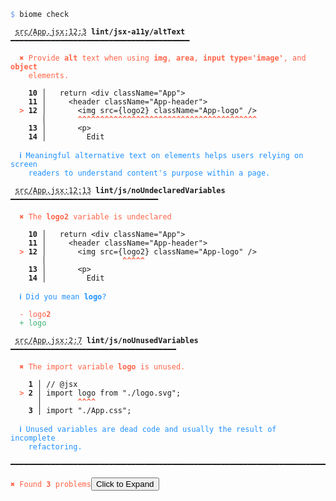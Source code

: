 <pre class="language-text homepage-example collapsed collapsable"><code class="language-text"><span style="color: CornflowerBlue">$</span> biome check

 <span style="text-decoration-style: dashed; text-decoration-line: underline;">src/App.jsx:12:3</span> <strong>lint/jsx-a11y/altText</strong> ━━━━━━━━━━━━━━━━━━━━━━━━━━━━━━━━━━━━━━━━

  <strong><span style="color: Tomato;">✖ </span></strong><span style="color: Tomato;">Provide </span><span style="color: Tomato;"><strong>alt</strong></span><span style="color: Tomato;"> text when using </span><span style="color: Tomato;"><strong>img</strong></span><span style="color: Tomato;">, </span><span style="color: Tomato;"><strong>area</strong></span><span style="color: Tomato;">, </span><span style="color: Tomato;"><strong>input type=&apos;image&apos;</strong></span><span style="color: Tomato;">, and </span><span style="color: Tomato;"><strong>object</strong></span>
    <span style="color: Tomato;">elements.</span>

  <strong>  10</strong><strong> │ </strong>  <span class="token keyword">return</span> &lt;<span class="token attr-name">div</span> <span class="token attr-name">className</span><span class="token operator">=</span><span class="token string">&quot;App&quot;</span>&gt;
  <strong>  11</strong><strong> │ </strong>    &lt;<span class="token attr-name">header</span> <span class="token attr-name">className</span><span class="token operator">=</span><span class="token string">&quot;App-header&quot;</span>&gt;
  <strong><span style="color: Tomato;">&gt;</span></strong><strong> 12</strong><strong> │ </strong>      &lt;<span class="token attr-name">img</span> <span class="token attr-name">src</span><span class="token operator">=</span><span class="token punctuation">{</span><span class="token variable">logo2</span><span class="token punctuation">}</span> <span class="token attr-name">className</span><span class="token operator">=</span><span class="token string">&quot;App-logo&quot;</span> <span class="token operator">/</span>&gt;
      <strong> │ </strong>      <span style="color: Tomato;"><strong>^</strong></span><span style="color: Tomato;"><strong>^</strong></span><span style="color: Tomato;"><strong>^</strong></span><span style="color: Tomato;"><strong>^</strong></span><span style="color: Tomato;"><strong>^</strong></span><span style="color: Tomato;"><strong>^</strong></span><span style="color: Tomato;"><strong>^</strong></span><span style="color: Tomato;"><strong>^</strong></span><span style="color: Tomato;"><strong>^</strong></span><span style="color: Tomato;"><strong>^</strong></span><span style="color: Tomato;"><strong>^</strong></span><span style="color: Tomato;"><strong>^</strong></span><span style="color: Tomato;"><strong>^</strong></span><span style="color: Tomato;"><strong>^</strong></span><span style="color: Tomato;"><strong>^</strong></span><span style="color: Tomato;"><strong>^</strong></span><span style="color: Tomato;"><strong>^</strong></span><span style="color: Tomato;"><strong>^</strong></span><span style="color: Tomato;"><strong>^</strong></span><span style="color: Tomato;"><strong>^</strong></span><span style="color: Tomato;"><strong>^</strong></span><span style="color: Tomato;"><strong>^</strong></span><span style="color: Tomato;"><strong>^</strong></span><span style="color: Tomato;"><strong>^</strong></span><span style="color: Tomato;"><strong>^</strong></span><span style="color: Tomato;"><strong>^</strong></span><span style="color: Tomato;"><strong>^</strong></span><span style="color: Tomato;"><strong>^</strong></span><span style="color: Tomato;"><strong>^</strong></span><span style="color: Tomato;"><strong>^</strong></span><span style="color: Tomato;"><strong>^</strong></span><span style="color: Tomato;"><strong>^</strong></span><span style="color: Tomato;"><strong>^</strong></span><span style="color: Tomato;"><strong>^</strong></span><span style="color: Tomato;"><strong>^</strong></span><span style="color: Tomato;"><strong>^</strong></span><span style="color: Tomato;"><strong>^</strong></span><span style="color: Tomato;"><strong>^</strong></span><span style="color: Tomato;"><strong>^</strong></span><span style="color: Tomato;"><strong>^</strong></span>
  <strong>  13</strong><strong> │ </strong>      &lt;<span class="token attr-name">p</span>&gt;
  <strong>  14</strong><strong> │ </strong>        Edit

  <strong><span style="color: DodgerBlue;">ℹ </span></strong><span style="color: DodgerBlue;">Meaningful alternative text on elements helps users relying on screen</span>
    <span style="color: DodgerBlue;">readers to understand content&apos;s purpose within a page.</span>

 <span style="text-decoration-style: dashed; text-decoration-line: underline;">src/App.jsx:12:13</span> <strong>lint/js/noUndeclaredVariables</strong> ━━━━━━━━━━━━━━━━━━━━━━━━━━━━━━━━━

  <strong><span style="color: Tomato;">✖ </span></strong><span style="color: Tomato;">The </span><span style="color: Tomato;"><strong>logo2</strong></span><span style="color: Tomato;"> variable is undeclared</span>

  <strong>  10</strong><strong> │ </strong>  <span class="token keyword">return</span> &lt;<span class="token attr-name">div</span> <span class="token attr-name">className</span><span class="token operator">=</span><span class="token string">&quot;App&quot;</span>&gt;
  <strong>  11</strong><strong> │ </strong>    &lt;<span class="token attr-name">header</span> <span class="token attr-name">className</span><span class="token operator">=</span><span class="token string">&quot;App-header&quot;</span>&gt;
  <strong><span style="color: Tomato;">&gt;</span></strong><strong> 12</strong><strong> │ </strong>      &lt;<span class="token attr-name">img</span> <span class="token attr-name">src</span><span class="token operator">=</span><span class="token punctuation">{</span><span class="token variable">logo2</span><span class="token punctuation">}</span> <span class="token attr-name">className</span><span class="token operator">=</span><span class="token string">&quot;App-logo&quot;</span> <span class="token operator">/</span>&gt;
      <strong> │ </strong>                <span style="color: Tomato;"><strong>^</strong></span><span style="color: Tomato;"><strong>^</strong></span><span style="color: Tomato;"><strong>^</strong></span><span style="color: Tomato;"><strong>^</strong></span><span style="color: Tomato;"><strong>^</strong></span>
  <strong>  13</strong><strong> │ </strong>      &lt;<span class="token attr-name">p</span>&gt;
  <strong>  14</strong><strong> │ </strong>        Edit

  <strong><span style="color: DodgerBlue;">ℹ </span></strong><span style="color: DodgerBlue;">Did you mean </span><span style="color: DodgerBlue;"><strong>logo</strong></span><span style="color: DodgerBlue;">?</span>

  <span style="color: Tomato;">-</span> <span style="color: Tomato;">logo</span><span style="color: Tomato;"><strong>2</strong></span>
  <span style="color: MediumSeaGreen;">+</span> <span style="color: MediumSeaGreen;">logo</span>

 <span style="text-decoration-style: dashed; text-decoration-line: underline;">src/App.jsx:2:7</span> <strong>lint/js/noUnusedVariables</strong> ━━━━━━━━━━━━━━━━━━━━━━━━━━━━━━━━━━━━━

  <strong><span style="color: Tomato;">✖ </span></strong><span style="color: Tomato;">The import variable </span><span style="color: Tomato;"><strong>logo</strong></span><span style="color: Tomato;"> is unused.</span>

  <strong>  1</strong><strong> │ </strong><span class="token comment">// @jsx</span>
  <strong><span style="color: Tomato;">&gt;</span></strong><strong> 2</strong><strong> │ </strong><span class="token keyword">import</span> <span class="token variable">logo</span> <span class="token keyword">from</span> <span class="token string">&quot;./logo.svg&quot;</span><span class="token punctuation">;</span>
     <strong> │ </strong>       <span style="color: Tomato;"><strong>^</strong></span><span style="color: Tomato;"><strong>^</strong></span><span style="color: Tomato;"><strong>^</strong></span><span style="color: Tomato;"><strong>^</strong></span>
  <strong>  3</strong><strong> │ </strong><span class="token keyword">import</span> <span class="token string">&quot;./App.css&quot;</span><span class="token punctuation">;</span>

  <strong><span style="color: DodgerBlue;">ℹ </span></strong><span style="color: DodgerBlue;">Unused variables are dead code and usually the result of incomplete</span>
    <span style="color: DodgerBlue;">refactoring.</span>

━━━━━━━━━━━━━━━━━━━━━━━━━━━━━━━━━━━━━━━━━━━━━━━━━━━━━━━━━━━━━━━━━━━━━━━━━━━━━━━━

<strong><span style="color: Tomato;">✖ </span></strong><span style="color: Tomato;">Found </span><span style="color: Tomato;"><strong>3</strong></span><span style="color: Tomato;"> </span><span style="color: Tomato;">problems</span></code><button aria-hidden="true" class="expand">Click to Expand</button></pre>

